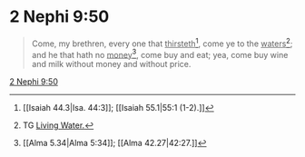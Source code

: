 # 2 Nephi 9:50

> Come, my brethren, every one that <u>thirsteth</u>[^a], come ye to the <u>waters</u>[^b]; and he that hath no <u>money</u>[^c], come buy and eat; yea, come buy wine and milk without money and without price.

[2 Nephi 9:50](https://www.churchofjesuschrist.org/study/scriptures/bofm/2-ne/9?lang=eng&id=p50#p50)


[^a]: [[Isaiah 44.3|Isa. 44:3]]; [[Isaiah 55.1|55:1 (1-2).]]
[^b]: TG [Living Water.](https://www.churchofjesuschrist.org/study/scriptures/tg/living-water?lang=eng)
[^c]: [[Alma 5.34|Alma 5:34]]; [[Alma 42.27|42:27.]]
